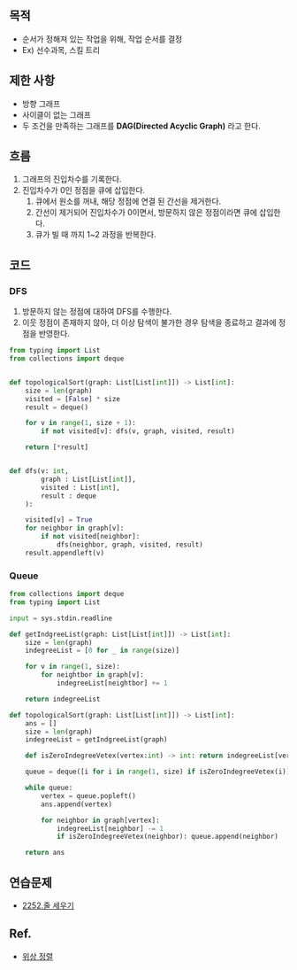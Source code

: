## 목적
- 순서가 정해져 있는 작업을 위해, 작업 순서를 결정
- Ex) 선수과목, 스킬 트리

## 제한 사항
- 방향 그래프
- 사이클이 없는 그래프
- 두 조건을 만족하는 그래프를 **DAG(Directed Acyclic Graph)** 라고 한다.  

## 흐름
1. 그래프의 진입차수를 기록한다.
2. 진입차수가 0인 정점을 큐에 삽입한다.
    1. 큐에서 원소를 꺼내, 해당 정점에 연결 된 간선을 제거한다.
    2. 간선이 제거되어 진입차수가 0이면서, 방문하지 않은 정점이라면 큐에 삽입한다.
    3. 큐가 빌 때 까지 1~2 과정을 반복한다.

## 코드

### DFS
1. 방문하지 않는 정점에 대하여 DFS를 수행한다.
2. 이웃 정점이 존재하지 않아, 더 이상 탐색이 불가한 경우 탐색을 종료하고 결과에 정점을 반영한다.

```python
from typing import List
from collections import deque


def topologicalSort(graph: List[List[int]]) -> List[int]:
    size = len(graph)
    visited = [False] * size
    result = deque()

    for v in range(1, size + 1):
        if not visited[v]: dfs(v, graph, visited, result)

    return [*result]


def dfs(v: int,
        graph : List[List[int]],
        visited : List[int],
        result : deque
    ):

    visited[v] = True
    for neighbor in graph[v]:
        if not visited[neighbor]:
            dfs(neighbor, graph, visited, result)
    result.appendleft(v)
```

### Queue

```python
from collections import deque
from typing import List

input = sys.stdin.readline

def getIndgreeList(graph: List[List[int]]) -> List[int]:
    size = len(graph)
    indegreeList = [0 for _ in range(size)]

    for v in range(1, size):
        for neightbor in graph[v]:
            indegreeList[neightbor] += 1

    return indegreeList

def topologicalSort(graph: List[List[int]]) -> List[int]:
    ans = []
    size = len(graph)
    indegreeList = getIndgreeList(graph)

    def isZeroIndegreeVetex(vertex:int) -> int: return indegreeList[vertex] == 0

    queue = deque([i for i in range(1, size) if isZeroIndegreeVetex(i)])

    while queue:
        vertex = queue.popleft()
        ans.append(vertex)

        for neighbor in graph[vertex]:
            indegreeList[neighbor] -= 1
            if isZeroIndegreeVetex(neighbor): queue.append(neighbor)

    return ans
```

## 연습문제
- [2252.줄 세우기](https://www.acmicpc.net/problem/2252)

## Ref.
- [위상 정렬](https://www.youtube.com/watch?v=m-Z19d2uS0w)
